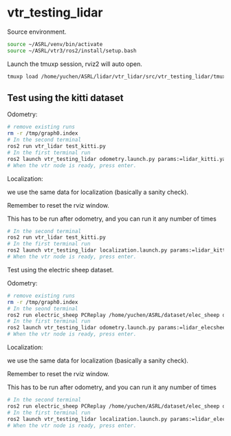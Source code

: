 # vtr_testing_lidar

Source environment.

```bash
source ~/ASRL/venv/bin/activate
source ~/ASRL/vtr3/ros2/install/setup.bash
```

Launch the tmuxp session, rviz2 will auto open.

```bash
tmuxp load /home/yuchen/ASRL/lidar/vtr_lidar/src/vtr_testing_lidar/tmuxp/vtr_testing_lidar.yaml
```

## Test using the kitti dataset

Odometry:

```bash
# remove existing runs
rm -r /tmp/graph0.index
# In the second terminal
ros2 run vtr_lidar test_kitti.py
# In the first terminal run
ros2 launch vtr_testing_lidar odometry.launch.py params:=lidar_kitti.yaml
# When the vtr node is ready, press enter.
```

Localization:

we use the same data for localization (basically a sanity check).

Remember to reset the rviz window.

This has to be run after odometry, and you can run it any number of times

```bash
# In the second terminal
ros2 run vtr_lidar test_kitti.py
# In the first terminal run
ros2 launch vtr_testing_lidar localization.launch.py params:=lidar_kitti.yaml
# When the vtr node is ready, press enter.
```

Test using the electric sheep dataset.

Odometry:

```bash
# remove existing runs
rm -r /tmp/graph0.index
# In the seond terminal
ros2 run electric_sheep PCReplay /home/yuchen/ASRL/dataset/elec_sheep data0408 false 18400 9999999 2 0 2  # use data0408, starting from 18400 scan, without manual scrub
# In the first terminal run
ros2 launch vtr_testing_lidar odometry.launch.py params:=lidar_elecsheep.yaml
# When the vtr node is ready, press enter.
```

Localization:

we use the same data for localization (basically a sanity check).

Remember to reset the rviz window.

This has to be run after odometry, and you can run it any number of times

```bash
# In the second terminal
ros2 run electric_sheep PCReplay /home/yuchen/ASRL/dataset/elec_sheep data0408 false 18400 9999999 2 0 2  # or 26800 for a different run
# In the first terminal run
ros2 launch vtr_testing_lidar localization.launch.py params:=lidar_elecsheep.yaml
# When the vtr node is ready, press enter.
```
